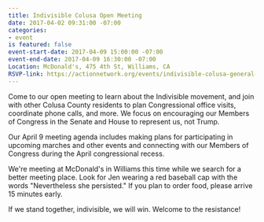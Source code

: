 ```yaml
---
title: Indivisible Colusa Open Meeting
date: 2017-04-02 09:31:00 -07:00
categories:
- event
is featured: false
event-start-date: 2017-04-09 15:00:00 -07:00
event-end-date: 2017-04-09 16:30:00 -07:00
Location: McDonald's, 475 4th St, Williams, CA
RSVP-link: https://actionnetwork.org/events/indivisible-colusa-general-meeting?source=direct_link&
---
```


Come to our open meeting to learn about the Indivisible movement, and join with other Colusa County residents to plan Congressional office visits, coordinate phone calls, and more. We focus on encouraging our Members of Congress in the Senate and House to represent us, not Trump. 

Our April 9 meeting agenda includes making plans for participating in upcoming marches and other events and connecting with our Members of Congress during the April congressional recess. 

We're meeting at McDonald's in Williams this time while we search for a better meeting place. Look for Jen wearing a red baseball cap with the words "Nevertheless she persisted." If you plan to order food, please arrive 15 minutes early. 

If we stand together, indivisible, we will win. Welcome to the resistance! 

